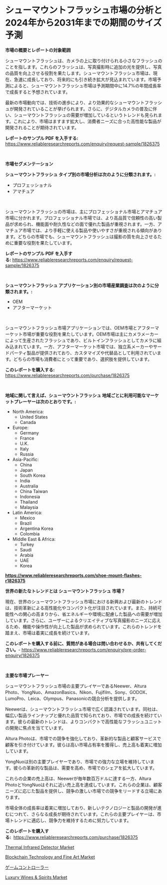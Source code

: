 <p><h1>シューマウントフラッシュ市場の分析と2024年から2031年までの期間のサイズ予測</h1></p><p><strong>市場の概要とレポートの対象範囲</strong></p>
<p><p>シューマウントフラッシュは、カメラの上に取り付けられる小さなフラッシュのことを指します。これらのフラッシュは、写真撮影時に追加の光を提供し、写真の品質を向上させる役割を果たします。シューマウントフラッシュ市場は、現在、急速に成長しており、将来的にも引き続き拡大が見込まれています。市場予測によると、シューマウントフラッシュ市場は予測期間中に14.7%の年間成長率で成長すると予想されています。</p><p>最新の市場動向では、技術の進歩により、より効果的なシューマウントフラッシュが開発されていることが挙げられます。さらに、デジタルカメラの普及に伴い、シューマウントフラッシュの需要が増加しているというトレンドも見られます。これにより、市場はますます拡大し、消費者ニーズに合った高性能な製品が開発されることが期待されています。</p></p>
<p><strong>レポートのサンプル PDF を入手する:</strong> <a href="https://www.reliableresearchreports.com/enquiry/request-sample/1826375">https://www.reliableresearchreports.com/enquiry/request-sample/1826375</a></p>
<p>&nbsp;</p>
<p><strong>市場セグメンテーション</strong></p>
<p><strong>シューマウントフラッシュ タイプ別の市場分析は次のように分類されます。:</strong></p>
<p><ul><li>プロフェッショナル</li><li>アマチュア</li></ul></p>
<p>&nbsp;</p>
<p><p>シューマウントフラッシュの市場は、主にプロフェッショナル市場とアマチュア市場に分かれます。プロフェッショナル市場では、より高品質で信頼性の高い製品が求められ、機能面や耐久性などの面で優れた製品が重視されます。一方、アマチュア市場では、より手軽に使える製品や使いやすさが重視される傾向があります。どちらの市場でも、シューマウントフラッシュは撮影の質を向上させるために重要な役割を果たしています。</p></p>
<p><strong>レポートのサンプル PDF を入手する:</strong>&nbsp;<a href="https://www.reliableresearchreports.com/enquiry/request-sample/1826375">https://www.reliableresearchreports.com/enquiry/request-sample/1826375</a></p>
<p>&nbsp;</p>
<p><strong> シューマウントフラッシュ アプリケーション別の市場産業調査は次のように分類されます。:</strong></p>
<p><ul><li>OEM</li><li>アフターマーケット</li></ul></p>
<p>&nbsp;</p>
<p><p>シューマウントフラッシュ市場アプリケーションでは、OEM市場とアフターマーケット市場が重要な役割を果たしています。OEM市場は主にカメラメーカーによって生産されたフラッシュであり、ビルトインフラッシュとしてカメラに組み込まれています。一方、アフターマーケット市場では、独立系メーカーやサードパーティ製品が提供されており、カスタマイズや代替品として利用されています。どちらの市場も消費者にとって重要であり、選択肢を提供しています。</p></p>
<p><strong>このレポートを購入する:</strong>&nbsp; <a href="https://www.reliableresearchreports.com/purchase/1826375">https://www.reliableresearchreports.com/purchase/1826375</a></p>
<p>&nbsp;</p>
<p><strong>地域に関して言えば、シューマウントフラッシュ 地域ごとに利用可能なマーケットプレーヤーは次のとおりです。:</strong></p>
<p><ul>
    <li>
        North America:
        <ul>
            <li>United States</li>
            <li>Canada</li>
        </ul>
    </li>
    <li>
        Europe:
        <ul>
            <li>Germany</li>
            <li>France</li>
            <li>U.K.</li>
            <li>Italy</li>
            <li>Russia</li>
        </ul>
    </li>
    <li>
        Asia-Pacific:
        <ul>
            <li>China</li>
            <li>Japan</li>
            <li>South Korea</li>
            <li>India</li>
            <li>Australia</li>
            <li>China Taiwan</li>
            <li>Indonesia</li>
            <li>Thailand</li>
            <li>Malaysia</li>
        </ul>
    </li>
    <li>
        Latin America:
        <ul>
            <li>Mexico</li>
            <li>Brazil</li>
            <li>Argentina Korea</li>
            <li>Colombia</li>
        </ul>
    </li>
    <li>
        Middle East & Africa:
        <ul>
            <li>Turkey</li>
            <li>Saudi</li>
            <li>Arabia</li>
            <li>UAE</li>
            <li>Korea</li>
        </ul>
    </li>
    </ul></p>
<p><strong><a href="https://www.reliableresearchreports.com/shoe-mount-flashes-r1826375">https://www.reliableresearchreports.com/shoe-mount-flashes-r1826375</a></strong>&nbsp;</p>
<p><strong>世界の新たなトレンドとは シューマウントフラッシュ 市場？</strong></p>
<p><p>現在、世界のシューマウントフラッシュ市場における新興および最新のトレンドは、技術革新による高性能化やコンパクト化が注目されています。また、持続可能性への関心の高まりから、省エネルギーや環境に配慮した製品への需要が増加しています。さらに、ユーザーによるクリエイティブな写真撮影のニーズに応えるため、機能や操作性が向上した製品が求められています。これらのトレンドを踏まえ、市場は着実に成長を続けています。</p></p>
<p><strong>このレポートを購入する前に、質問がある場合は問い合わせるか、共有してください。</strong>- <a href="https://www.reliableresearchreports.com/enquiry/pre-order-enquiry/1826375">https://www.reliableresearchreports.com/enquiry/pre-order-enquiry/1826375</a></p>
<p>&nbsp;</p>
<p><strong>主要な市場プレーヤー</strong></p>
<p><p>シューマウントフラッシュ市場の主要プレイヤーであるNeewer、Altura Photo、YongNuo、AmazonBasics、Nikon、Fujifilm、Sony、GODOX、LumoPro、Leica、Olympus、Panasonicの競合分析を提供します。</p><p>Neewerは、シューマウントフラッシュ市場で広く認識されています。同社は、幅広い製品ラインナップと優れた品質で知られており、市場での成長を続けています。彼らの最新のトレンドは、よりコンパクトで高性能なフラッシュユニットの開発に焦点を当てています。</p><p>Altura Photoは、市場での競争を強化しており、革新的な製品と顧客サービスで顧客を引き付けています。彼らは高い市場占有率を獲得し、売上高も着実に増加しています。</p><p>YongNuoは別の主要プレイヤーであり、市場での強力な立場を維持しています。彼らの革新的な製品は、需要を高め、市場でのシェアを拡大しています。</p><p>これらの企業の売上高は、Neewerが毎年数百万ドルに達する一方、Altura PhotoとYongNuoはそれに近い売上高を達成しています。これらの企業は、顧客ニーズに応じた製品を提供し、競争の激しい市場での競争をリードする立場にあります。</p><p>市場全体の成長率は着実に増加しており、新しいテクノロジーと製品の開発が進むにつれて、さらなる成長が期待されています。これらの主要プレイヤーは、市場トレンドに適応し、競争力を維持するために努力しています。</p></p>
<p><strong>このレポートを購入する:</strong>&nbsp;&nbsp;<a href="https://www.reliableresearchreports.com/purchase/1826375">https://www.reliableresearchreports.com/purchase/1826375</a></p>
<p><p><a href="https://github.com/okotobwrhuteie/Market-Research-Report-List-2/blob/main/thermal-infrared-detector-market.md">Thermal Infrared Detector Market</a></p><p><a href="https://www.linkedin.com/pulse/global-blockchain-technology-fine-art-market-types-applications-o6jxf?trackingId=2rU902hu3tImhSNcdVOGGw%3D%3D">Blockchain Technology and Fine Art Market</a></p><p><a href="https://github.com/SarahFahey88/Market-Research-Report-List-1/blob/main/403284731987.md">ゲームコントローラー</a></p><p><a href="https://www.linkedin.com/pulse/luxury-wines-amp-spirits-market-offers-provide-insightful-0nwnf?trackingId=sO0hv42ZleRR5m4BfUkreg%3D%3D">Luxury Wines & Spirits Market</a></p></p>